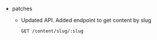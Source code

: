 * patches
    * Updated API. Added endpoint to get content by slug

        ```
        GET /content/slug/:slug
        ```